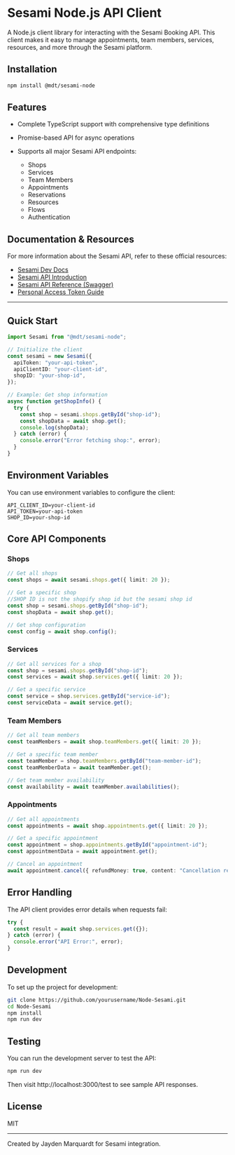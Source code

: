 # Sesami Node.js API Client

A Node.js client library for interacting with the Sesami Booking API. This client makes it easy to manage appointments, team members, services, resources, and more through the Sesami platform.

## Installation

```bash
npm install @mdt/sesami-node
```

## Features

- Complete TypeScript support with comprehensive type definitions
- Promise-based API for async operations
- Supports all major Sesami API endpoints:

  - Shops
  - Services
  - Team Members
  - Appointments
  - Reservations
  - Resources
  - Flows
  - Authentication

## Documentation & Resources

For more information about the Sesami API, refer to these official resources:

- [Sesami Dev Docs](https://sesami.dev/docs)
- [Sesami API Introduction](https://sesami.dev/docs/sesami-api/intro/)
- [Sesami API Reference (Swagger)](https://api.sesami.co/swagger)
- [Personal Access Token Guide](https://sesami.dev/docs/sesami-api/personal-access-token/)

---

## Quick Start

```typescript
import Sesami from "@mdt/sesami-node";

// Initialize the client
const sesami = new Sesami({
  apiToken: "your-api-token",
  apiClientID: "your-client-id",
  shopID: "your-shop-id",
});

// Example: Get shop information
async function getShopInfo() {
  try {
    const shop = sesami.shops.getById("shop-id");
    const shopData = await shop.get();
    console.log(shopData);
  } catch (error) {
    console.error("Error fetching shop:", error);
  }
}
```

## Environment Variables

You can use environment variables to configure the client:

```
API_CLIENT_ID=your-client-id
API_TOKEN=your-api-token
SHOP_ID=your-shop-id
```

## Core API Components

### Shops

```typescript
// Get all shops
const shops = await sesami.shops.get({ limit: 20 });

// Get a specific shop
//SHOP ID is not the shopify shop id but the sesami shop id
const shop = sesami.shops.getById("shop-id");
const shopData = await shop.get();

// Get shop configuration
const config = await shop.config();
```

### Services

```typescript
// Get all services for a shop
const shop = sesami.shops.getById("shop-id");
const services = await shop.services.get({ limit: 20 });

// Get a specific service
const service = shop.services.getById("service-id");
const serviceData = await service.get();
```

### Team Members

```typescript
// Get all team members
const teamMembers = await shop.teamMembers.get({ limit: 20 });

// Get a specific team member
const teamMember = shop.teamMembers.getById("team-member-id");
const teamMemberData = await teamMember.get();

// Get team member availability
const availability = await teamMember.availabilities();
```

### Appointments

```typescript
// Get all appointments
const appointments = await shop.appointments.get({ limit: 20 });

// Get a specific appointment
const appointment = shop.appointments.getById("appointment-id");
const appointmentData = await appointment.get();

// Cancel an appointment
await appointment.cancel({ refundMoney: true, content: "Cancellation reason" });
```

## Error Handling

The API client provides error details when requests fail:

```typescript
try {
  const result = await shop.services.get({});
} catch (error) {
  console.error("API Error:", error);
}
```

## Development

To set up the project for development:

```bash
git clone https://github.com/yourusername/Node-Sesami.git
cd Node-Sesami
npm install
npm run dev
```

## Testing

You can run the development server to test the API:

```bash
npm run dev
```

Then visit http://localhost:3000/test to see sample API responses.

## License

MIT

---

Created by Jayden Marquardt for Sesami integration.
